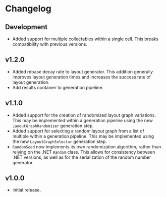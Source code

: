 # Changelog

## Development
* Added support for multiple collectables within a single cell. This breaks compatibility with previous versions.

## v1.2.0
* Added rebase decay rate to layout generator. This addition generally improves layout generation times and increases the success rate of layout generation.
* Add results container to generation pipeline.

## v1.1.0
* Added support for the creation of randomized layout graph variations. This may be implemented within a generation pipeline using the new `LayoutGraphRandomizer` generation step.
* Added support for selecting a random layout graph from a list of multiple within a generation pipeline. This may be implemented using the new `LayoutGraphSelector` generation step.
* `RandomSeed` now implements its own randomization algorithm, rather than relying on the .NET `Random` class. This allows for consistency between .NET versions, as well as for the serialization of the random number generator.

## v1.0.0
* Initial release.
